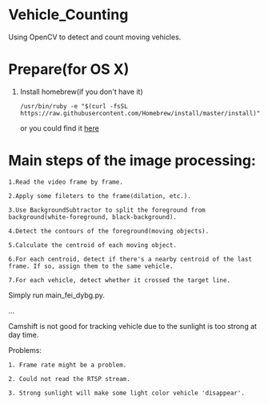 # Vehicle_Counting

Using OpenCV to detect and count moving vehicles.

# Prepare(for OS X)

1. Install homebrew(if you don't have it)

    `/usr/bin/ruby -e "$(curl -fsSL https://raw.githubusercontent.com/Homebrew/install/master/install)"`
    
    or you could find it [here](http://brew.sh)

# Main steps of the image processing:

    1.Read the video frame by frame.
  
    2.Apply some fileters to the frame(dilation, etc.).
  
    3.Use BackgroundSubtractor to split the foreground from background(white-foreground, black-background).
  
    4.Detect the contours of the foreground(moving objects).
  
    5.Calculate the centroid of each moving object.
  
    6.For each centroid, detect if there's a nearby centroid of the last frame. If so, assign them to the same vehicle.
  
    7.For each vehicle, detect whether it crossed the target line.
 
Simply run main_fei_dybg.py.

...

Camshift is not good for tracking vehicle due to the sunlight is too strong at day time.

Problems:

    1. Frame rate might be a problem.

    2. Could not read the RTSP stream.

    3. Strong sunlight will make some light color vehicle 'disappear'.
